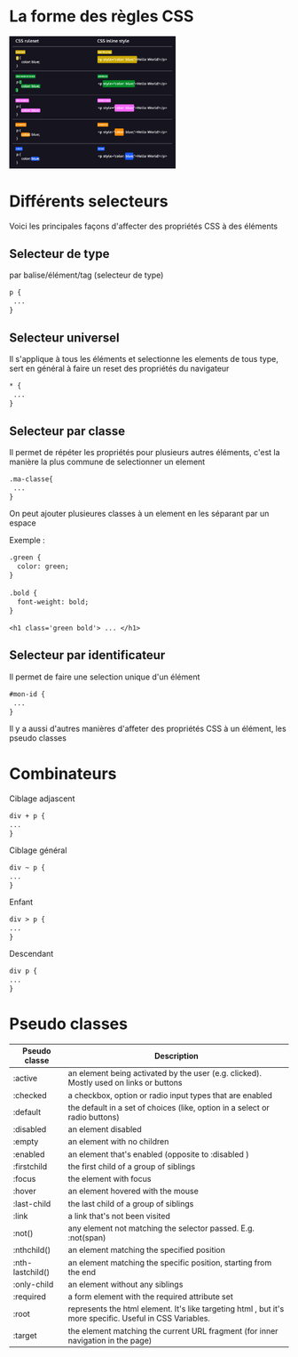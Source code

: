 # La forme des règles CSS

<img src="images/css-ruleset.png" width="300">

# Différents selecteurs

Voici les principales façons d'affecter des propriétés CSS à des éléments

## Selecteur de type

par balise/élément/tag (selecteur de type)

```
p {
 ...
}
```

## Selecteur universel 

Il s'applique à tous les éléments et selectionne les elements de tous type, sert en général à faire un reset des propriétés du navigateur

```
* {
 ...
}
```

## Selecteur par classe 

Il permet de répéter les propriétés pour plusieurs autres éléments, c'est la manière la plus commune de selectionner un element

```
.ma-classe{
 ...
}
```

On peut ajouter plusieures classes à un element en les séparant par un espace

Exemple :

```
.green {
  color: green;
}
 
.bold {
  font-weight: bold;
}
```

`<h1 class='green bold'> ... </h1>`

## Selecteur par identificateur

Il permet de faire une selection unique d'un élément

```
#mon-id {
 ...
}
```

Il y a aussi d'autres manières d'affeter des propriétés CSS à un élément, les pseudo classes

# Combinateurs

Ciblage adjascent

```
div + p {
...
}
```

Ciblage général

```
div ~ p {
...
}
```

Enfant

```
div > p {
...
}
```

Descendant

```
div p {
...
}
```

# Pseudo classes

Pseudo classe | Description
--- | --- 
:active | an element being activated by the user (e.g. clicked). Mostly used on links or buttons
:checked | a checkbox, option or radio input types that are enabled
:default | the default in a set of choices (like, option in a select or radio buttons)
:disabled | an element disabled
:empty | an element with no children
:enabled | an element that's enabled (opposite to :disabled )
:firstchild | the first child of a group of siblings
:focus | the element with focus
:hover | an element hovered with the mouse
:last-child | the last child of a group of siblings
:link | a link that's not been visited
:not() | any element not matching the selector passed. E.g. :not(span)
:nthchild() | an element matching the specified position
:nth-lastchild() | an element matching the specific position, starting from the end
:only-child | an element without any siblings
:required | a form element with the required attribute set
:root | represents the html element. It's like targeting html , but it's more specific. Useful in CSS Variables.
:target | the element matching the current URL fragment (for inner navigation in the page)
